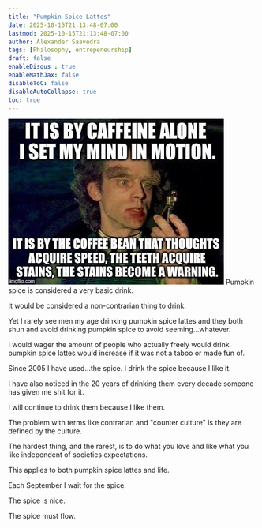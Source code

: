 ```yaml
---
title: "Pumpkin Spice Lattes"
date: 2025-10-15T21:13:48-07:00
lastmod: 2025-10-15T21:13:48-07:00
author: Alexander Saavedra
tags: [Philosophy, entrepeneurship]
draft: false
enableDisqus : true
enableMathJax: false
disableToC: false
disableAutoCollapse: true
toc: true
---
```

![Caffeine](/pumpkin/caffeine.jpg "Caffeine")
Pumpkin spice is considered a very basic drink.

It would be considered a non-contrarian thing to drink.

Yet I rarely see men my age drinking pumpkin spice lattes and they both shun and
avoid drinking pumpkin spice to avoid seeming...whatever.

I would wager the amount of people who actually freely would drink pumpkin spice 
lattes would increase if it was not a taboo or made fun of.

Since 2005 I have used...the spice. 
I drink the spice because I like it.

I have also noticed in the 20 years of drinking them every decade someone 
has given me shit for it.

I will continue to drink them because I like them.

The problem with terms like contrarian and "counter culture" is they are defined
by the culture.

The hardest thing, and the rarest, is to do what you love and like what you like 
independent of societies expectations.

This applies to both pumpkin spice lattes and life.

Each September I wait for the spice.

The spice is nice.

The spice must flow.